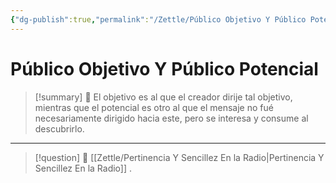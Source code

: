 ```yaml
---
{"dg-publish":true,"permalink":"/Zettle/Público Objetivo Y Público Potencial/","title":"Público objetivo y público potencial","updated":"2023-11-20T19:25:42.500-05:00"}
---
```



# Público Objetivo Y Público Potencial

> [!summary] 🧠
> El objetivo es al que el creador dirije tal objetivo, mientras que el potencial es otro al que el mensaje no fué necesariamente dirigido hacia este, pero se interesa y consume al descubrirlo. 

- - - 
> [!question] 🔗
> [[Zettle/Pertinencia Y Sencillez En la Radio\|Pertinencia Y Sencillez En la Radio]]
> .
